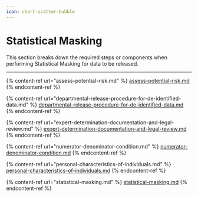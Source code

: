 ```yaml
---
icon: chart-scatter-bubble
---
```


# Statistical Masking

This section breaks down the required steps or components when performing Statistical Masking for data to be released.

***

{% content-ref url="assess-potential-risk.md" %}
[assess-potential-risk.md](assess-potential-risk.md)
{% endcontent-ref %}

{% content-ref url="departmental-release-procedure-for-de-identified-data.md" %}
[departmental-release-procedure-for-de-identified-data.md](departmental-release-procedure-for-de-identified-data.md)
{% endcontent-ref %}

{% content-ref url="expert-determination-documentation-and-legal-review.md" %}
[expert-determination-documentation-and-legal-review.md](expert-determination-documentation-and-legal-review.md)
{% endcontent-ref %}

{% content-ref url="numerator-denominator-condition.md" %}
[numerator-denominator-condition.md](numerator-denominator-condition.md)
{% endcontent-ref %}

{% content-ref url="personal-characteristics-of-individuals.md" %}
[personal-characteristics-of-individuals.md](personal-characteristics-of-individuals.md)
{% endcontent-ref %}

{% content-ref url="statistical-masking.md" %}
[statistical-masking.md](statistical-masking.md)
{% endcontent-ref %}
